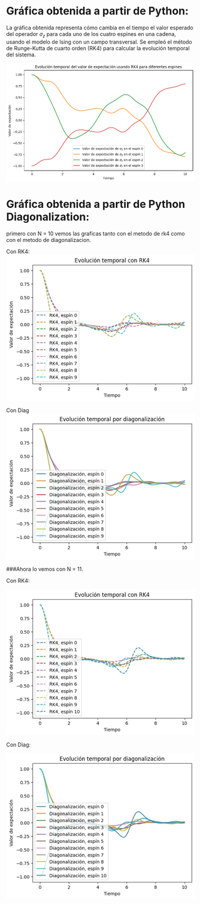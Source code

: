 # Gráfica obtenida a partir de Python:

La gráfica obtenida representa cómo cambia en el tiempo el valor esperado del operador $\sigma_{z}$ para cada uno de los cuatro espines en una cadena, usando el modelo de Ising con un campo transversal. Se empleó el método de Runge-Kutta de cuarto orden (RK4) para calcular la evolución temporal del sistema.

![](img/C1ramses.png)

# Gráfica obtenida a partir de Python Diagonalization:
primero con N = 10 vemos las graficas tanto con el metodo de rk4 como con el metodo de diagonalizacion.

Con RK4:
![](img/10nrk4.png)

Con Diag
![](img/10ndiag.png)

###Ahora lo vemos con N = 11.

Con RK4:

![](img/11nrk4.png)

Con Diag:

![](img/11ndiag.png)
